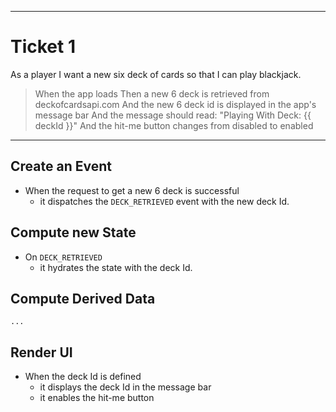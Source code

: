 ----
# Ticket 1

As a player I want a new six deck of cards so that I can play blackjack.

> When the app loads
> Then a new 6 deck is retrieved from deckofcardsapi.com
> And the new 6 deck id is displayed in the app's message bar
> And the message should read: "Playing With Deck: {{ deckId }}"
> And the hit-me button changes from disabled to enabled

----

## Create an Event
  * When the request to get a new 6 deck is successful
    * it dispatches the `DECK_RETRIEVED` event with the new deck Id.

## Compute new State
  * On `DECK_RETRIEVED`
    * it hydrates the state with the deck Id.

## Compute Derived Data
    ...

## Render UI
  * When the deck Id is defined
    * it displays the deck Id in the message bar
    * it enables the hit-me button
